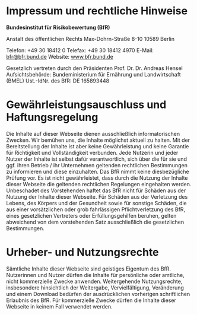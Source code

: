 # Impressum und rechtliche Hinweise
**Bundesinstitut für Risikobewertung (BfR)**

Anstalt des öffentlichen Rechts
Max-Dohrn-Straße 8-10 10589 Berlin

Telefon: +49 30 18412 0
Telefax: +49 30 18412 4970
E-Mail: bfr@bfr.bund.de
Website: www.bfr.bund.de

Gesetzlich vertreten durch den Präsidenten Prof. Dr. Dr. Andreas Hensel
Aufsichtsbehörde: Bundeministerium für Ernährung und Landwirtschaft (BMEL)
Ust.-IdNr. des BfR: DE 165893448

# Gewährleistungsauschluss und Haftungsregelung

Die Inhalte auf dieser Webseite dienen ausschließlich informatorischen Zwecken. Wir bemühen uns, 
die Inhalte möglichst aktuell zu halten. Mit der Bereitstellung der Inhalte ist aber keine Gewährleistung 
und keine Garantie für Richtigkeit und Vollständigkeit verbunden. Jede Nutzerin und jeder Nutzer der 
Inhalte ist selbst dafür verantwortlich, sich über die für sie und ggf. ihren Betrieb / ihr Unternehmen 
geltenden rechtlichen Bestimmungen zu informieren und diese einzuhalten. Das BfR nimmt keine diesbezügliche
Prüfung vor. Es ist nicht gewährleistet, dass durch die Nutzung der Inhalte dieser Webseite die geltenden 
rechtlichen Regelungen eingehalten werden. Unbeschadet des Vorstehenden haftet das BfR nicht für Schäden 
aus der Nutzung der Inhalte dieser Webseite. Für Schäden aus der Verletzung des Lebens, des Körpers und 
der Gesundheit sowie für sonstige Schäden, die aus einer vorsätzlichen oder grob fahrlässigen Pflichtverletzung 
des BfR, eines gesetzlichen Vertreters oder Erfüllungsgehilfen beruhen, gelten abweichend von dem 
vorstehenden Satz ausschließlich die gesetzlichen Bestimmungen.

# Urheber- und Nutzungsrechte

Sämtliche Inhalte dieser Webseite sind geistiges Eigentum des BfR. Nutzerinnen und Nutzer dürfen die 
Inhalte für persönliche oder amtliche, nicht kommerzielle Zwecke anwenden. Weitergehende Nutzungsrechte, 
insbesondere hinsichtlich der Weitergabe, Vervielfältigung, Veränderung und einem Download bedürfen der 
ausdrücklichen vorherigen schriftlichen Erlaubnis des BfR. Für kommerzielle Zwecke dürfen die Inhalte 
dieser Webseite in keinem Fall verwendet werden. 
